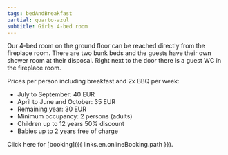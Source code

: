 ```yaml
---
tags: bedAndBreakfast
partial: quarto-azul
subtitle: Girls 4-bed room
---
```


Our 4-bed room on the ground floor can be reached directly from the fireplace room. There are two bunk beds and the guests have their own shower room at their disposal. Right next to the door there is a guest WC in the fireplace room.

Prices per person including breakfast and 2x BBQ per week:

- July to September: 40 EUR
- April to June and October: 35 EUR
- Remaining year: 30 EUR
- Minimum occupancy: 2 persons (adults)
- Children up to 12 years 50% discount
- Babies up to 2 years free of charge

Click here for [booking]({{ links.en.onlineBooking.path }}).
